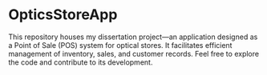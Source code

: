 # OpticsStoreApp
This repository houses my dissertation project—an application designed as a Point of Sale (POS) system for optical stores. It facilitates efficient management of inventory, sales, and customer records. Feel free to explore the code and contribute to its development.
